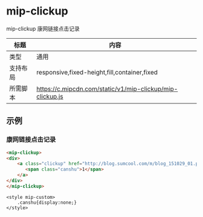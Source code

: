 # mip-clickup

mip-clickup 康网链接点击记录

标题|内容
----|----
类型|通用
支持布局|responsive,fixed-height,fill,container,fixed
所需脚本|https://c.mipcdn.com/static/v1/mip-clickup/mip-clickup.js

## 示例

### 康网链接点击记录
```html
<mip-clickup>
<div>
    <a class="clickup" href="http://blog.sumcool.com/m/blog_151029_01.php?aid=100" target="_blank"><span >广告</span>放荡少妇竟按住邻居疯狂抽搐连续6次高潮！
       <span class="canshu">1</span>
    </a>
</div>
</mip-clickup>
``` 
```style 
<style mip-custom>
	.canshu{display:none;}
</style>
``` 

